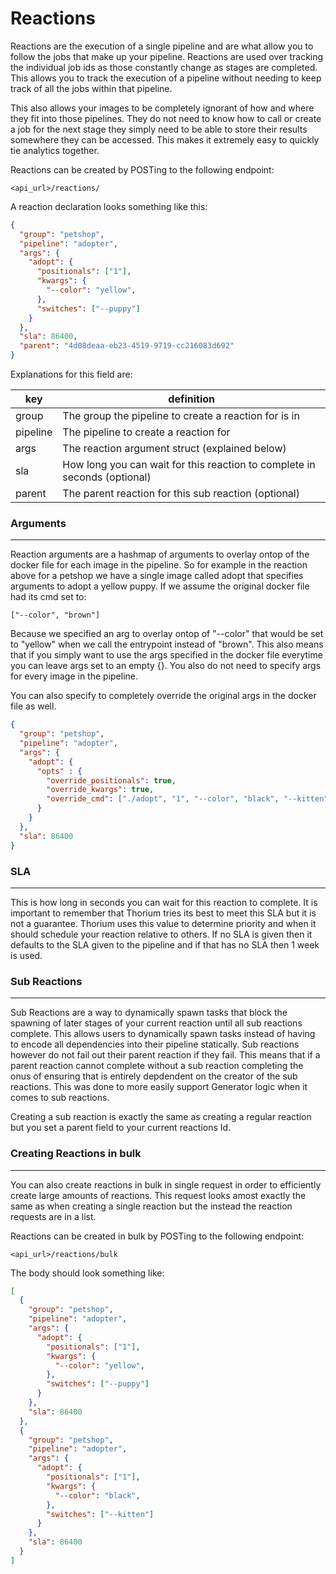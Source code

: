 # Reactions

Reactions are the execution of a single pipeline and are what allow you to
follow the jobs that make up your pipeline. Reactions are used over tracking the 
individual job ids as those constantly change as stages are completed. This 
allows you to track the execution of a pipeline without needing to keep track
of all the jobs within that pipeline.

This also allows your images to be completely ignorant of how and where they
fit into those pipelines. They do not need to know how to call or create a job
for the next stage they simply need to be able to store their results somewhere
they can be accessed. This makes it extremely easy to quickly tie analytics
together.

Reactions can be created by POSTing to the following endpoint:
```
<api_url>/reactions/
```

A reaction declaration looks something like this:
```json
{
  "group": "petshop",
  "pipeline": "adopter",
  "args": {
    "adopt": {
      "positionals": ["1"],
      "kwargs": {
        "--color": "yellow",
      },
      "switches": ["--puppy"]
    }
  },
  "sla": 86400,
  "parent": "4d08deaa-eb23-4519-9719-cc216083d692"
}
```

Explanations for this field are:

| key | definition |
| --- | ---------- |
| group | The group the pipeline to create a reaction for is in |
| pipeline | The pipeline to create a reaction for |
| args | The reaction argument struct (explained below) |
| sla | How long you can wait for this reaction to complete in seconds (optional) |
| parent | The parent reaction for this sub reaction (optional) |

### Arguments
---
Reaction arguments are a hashmap of arguments to overlay ontop of the docker
file for each image in the pipeline. So for example in the reaction above for a
petshop we have a single image called adopt that specifies arguments to adopt a
yellow puppy. If we assume the original docker file had its cmd set to:

```
["--color", "brown"]
```

Because we specified an arg to overlay ontop of "--color" that would be set to
"yellow" when we call the entrypoint instead of "brown". This also means that 
if you simply want to use the args specified in the docker file everytime you
can leave args set to an empty {}. You also do not need to specify args for
every image in the pipeline.

You can also specify to completely override the original args in the docker file
as well.

```json
{
  "group": "petshop",
  "pipeline": "adopter",
  "args": {
    "adopt": {
      "opts" : {
        "override_positionals": true,
        "override_kwargs": true,
        "override_cmd": ["./adopt", "1", "--color", "black", "--kitten"]
      }
    }
  },
  "sla": 86400
}
```

### SLA
---
This is how long in seconds you can wait for this reaction to complete. It is
important to remember that Thorium tries its best to meet this SLA but it is not
a guarantee. Thorium uses this value to determine priority and when it should
schedule your reaction relative to others. If no SLA is given then it defaults to
the SLA given to the pipeline and if that has no SLA then 1 week is used.

### Sub Reactions
---

Sub Reactions are a way to dynamically spawn tasks that block the spawning of
later stages of your current reaction until all sub reactions complete. This
allows users to dynamically spawn tasks instead of having to encode all
dependencies into their pipeline statically. Sub reactions however do not fail
out their parent reaction if they fail. This means that if a parent reaction
cannot complete without a sub reaction completing the onus of ensuring that
is entirely depdendent on the creator of the sub reactions. This was done to
more easily support Generator logic when it comes to sub reactions.

Creating a sub reaction is exactly the same as creating a regular reaction but
you set a parent field to your current reactions Id.

### Creating Reactions in bulk
---
You can also create reactions in bulk in single request in order to efficiently
create large amounts of reactions. This request looks amost exactly the same as
when creating a single reaction but the instead the reaction requests are in a list.

Reactions can be created in bulk by POSTing to the following endpoint:
```
<api_url>/reactions/bulk
```

The body should look something like:

```json
[
  {
    "group": "petshop",
    "pipeline": "adopter",
    "args": {
      "adopt": {
        "positionals": ["1"],
        "kwargs": {
          "--color": "yellow",
        },
        "switches": ["--puppy"]
      }
    },
    "sla": 86400
  },
  {
    "group": "petshop",
    "pipeline": "adopter",
    "args": {
      "adopt": {
        "positionals": ["1"],
        "kwargs": {
          "--color": "black",
        },
        "switches": ["--kitten"]
      }
    },
    "sla": 86400
  }
]
```
